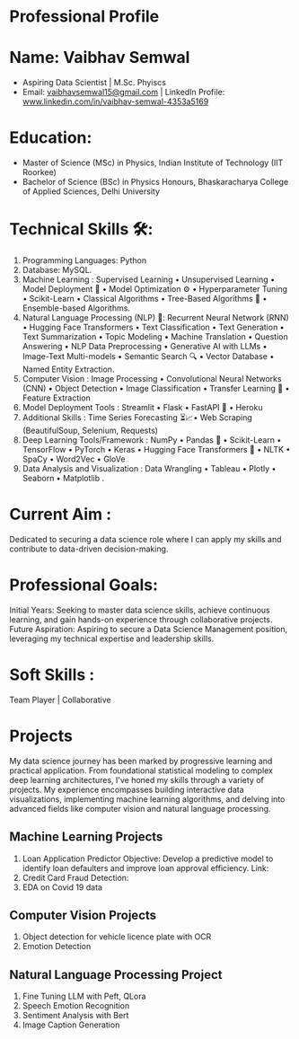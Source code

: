 # Professional Profile

# Name: Vaibhav Semwal
* Aspiring Data Scientist | M.Sc. Phyiscs
* Email: vaibhavsemwal15@gmail.com | LinkedIn Profile: www.linkedin.com/in/vaibhav-semwal-4353a5169

# Education:
* Master of Science (MSc) in Physics, Indian Institute of Technology (IIT Roorkee)
* Bachelor of Science (BSc) in Physics Honours, Bhaskaracharya College of Applied Sciences, Delhi University

# Technical Skills 🛠️:
1. Programming Languages: Python 
2. Database: MySQL.
3. Machine Learning : Supervised Learning • Unsupervised Learning • Model Deployment 🚀 • Model Optimization ⚙️ • Hyperparameter Tuning • Scikit-Learn • Classical Algorithms • Tree-Based Algorithms 🌲 • Ensemble-based Algorithms.
4. Natural Language Processing (NLP) 📝: Recurrent Neural Network (RNN) • Hugging Face Transformers • Text Classification • Text Generation • Text Summarization • Topic Modeling • Machine Translation  • Question Answering  • NLP Data Preprocessing  • Generative AI with LLMs • Image-Text Multi-models  • Semantic Search 🔍 • Vector Database • Named Entity Extraction.
5. Computer Vision : Image Processing • Convolutional Neural Networks (CNN)  • Object Detection  • Image Classification • Transfer Learning 🔄 • Feature Extraction 
6. Model Deployment Tools : Streamlit • Flask • FastAPI 🚀  • Heroku 
7. Additional Skills : Time Series Forecasting ⏳📈• Web Scraping (BeautifulSoup, Selenium, Requests) 
8. Deep Learning Tools/Framework : NumPy • Pandas 🐼 • Scikit-Learn • TensorFlow • PyTorch • Keras • Hugging Face Transformers 🤗 • NLTK • SpaCy • Word2Vec • GloVe 
9. Data Analysis and Visualization : Data Wrangling  • Tableau • Plotly • Seaborn • Matplotlib .

# Current Aim :
Dedicated to securing a data science role where I can apply my skills and contribute to data-driven decision-making.

# Professional Goals:
Initial Years: Seeking to master data science skills, achieve continuous learning, and gain hands-on experience through collaborative projects.
Future Aspiration: Aspiring to secure a Data Science Management position, leveraging my technical expertise and leadership skills.
# Soft Skills :
Team Player  | Collaborative 

# Projects
My data science journey has been marked by progressive learning and practical application. From foundational statistical modeling to complex deep learning architectures, I've honed my skills through a variety of projects. My experience encompasses building interactive data visualizations, implementing machine learning algorithms, and delving into advanced fields like computer vision and natural language processing.
## Machine Learning Projects
1. Loan Application Predictor
   Objective: Develop a predictive model to identify loan defaulters and improve loan approval efficiency.
   Link: 
3. Credit Card Fraud Detection: 
4. EDA on Covid 19 data

## Computer Vision Projects
1. Object detection for vehicle licence plate with OCR
2. Emotion Detection

## Natural Language Processing Project
1. Fine Tuning LLM with Peft, QLora
2. Speech Emotion Recognition
3. Sentiment Analysis with Bert
4. Image Caption Generation


